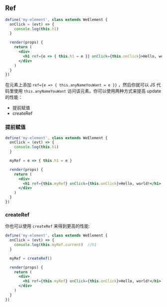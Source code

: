 ## Ref

```jsx
define('my-element', class extends WeElement {
  onClick = (evt) => {
    console.log(this.h1)
  }

  render(props) {
    return (
      <div>
        <h1 ref={e => { this.h1 = e }} onClick={this.onClick}>Hello, world!</h1>
      </div>
    )
  }
})
```

在元素上添加 `ref={e => { this.anyNameYouWant = e }}` ，然后你就可以 JS 代码里使用 `this.anyNameYouWant` 访问该元素。你可以使用两种方式来提高 update 的性能：

* 提前赋值
* createRef

### 提前赋值

```jsx
define('my-element', class extends WeElement {
  onClick = (evt) => {
    console.log(this.h1)
  }

  myRef = e => { this.h1 = e }

  render(props) {
    return (
      <div>
        <h1 ref={this.myRef} onClick={this.onClick}>Hello, world!</h1>
      </div>
    )
  }
})
```

### createRef

你也可以使用 `createRef` 来得到更高的性能:

```jsx
define('my-element', class extends WeElement {
  onClick = (evt) => {
    console.log(this.myRef.current)  //h1
  }

  myRef = createRef()

  render(props) {
    return (
      <div>
        <h1 ref={this.myRef} onClick={this.onClick}>Hello, world!</h1>
      </div>
    )
  }
})
```